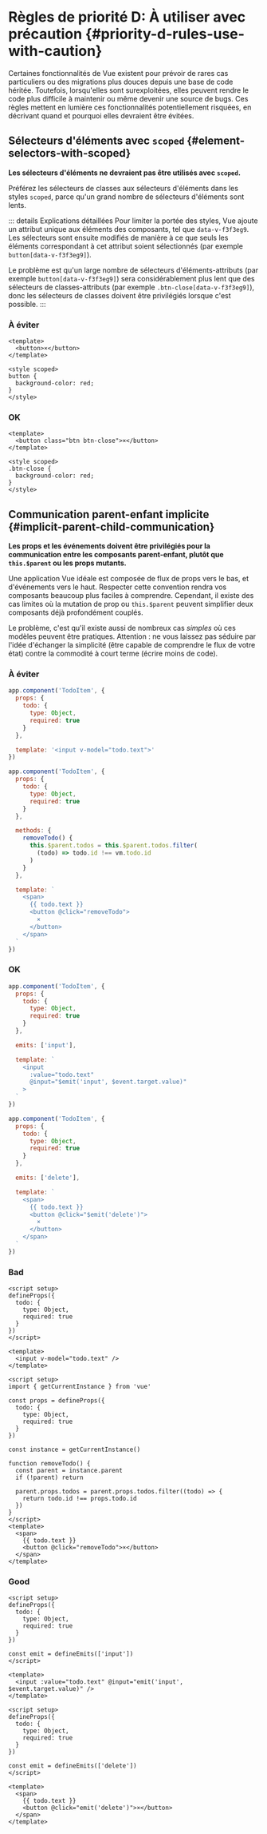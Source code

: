 # Règles de priorité D: À utiliser avec précaution {#priority-d-rules-use-with-caution}

Certaines fonctionnalités de Vue existent pour prévoir de rares cas particuliers ou des migrations plus douces depuis une base de code héritée. Toutefois, lorsqu'elles sont surexploitées, elles peuvent rendre le code plus difficile à maintenir ou même devenir une source de bugs. Ces règles mettent en lumière ces fonctionnalités potentiellement risquées, en décrivant quand et pourquoi elles devraient être évitées.

## Sélecteurs d'éléments avec `scoped` {#element-selectors-with-scoped}

**Les sélecteurs d'éléments ne devraient pas être utilisés avec `scoped`.**

Préférez les sélecteurs de classes aux sélecteurs d'éléments dans les styles `scoped`, parce qu'un grand nombre de sélecteurs d'éléments sont lents.

::: details Explications détaillées
Pour limiter la portée des styles, Vue ajoute un attribut unique aux éléments des composants, tel que `data-v-f3f3eg9`. Les sélecteurs sont ensuite modifiés de manière à ce que seuls les éléments correspondant à cet attribut soient sélectionnés (par exemple `button[data-v-f3f3eg9]`).

Le problème est qu'un large nombre de sélecteurs d'éléments-attributs (par exemple `button[data-v-f3f3eg9]`) sera considérablement plus lent que des sélecteurs de classes-attributs (par exemple `.btn-close[data-v-f3f3eg9]`), donc les sélecteurs de classes doivent être privilégiés lorsque c'est possible.
:::

<div class="style-example style-example-bad">
<h3>À éviter</h3>

```vue-html
<template>
  <button>×</button>
</template>

<style scoped>
button {
  background-color: red;
}
</style>
```

</div>

<div class="style-example style-example-good">
<h3>OK</h3>

```vue-html
<template>
  <button class="btn btn-close">×</button>
</template>

<style scoped>
.btn-close {
  background-color: red;
}
</style>
```

</div>

## Communication parent-enfant implicite {#implicit-parent-child-communication}

**Les props et les événements doivent être privilégiés pour la communication entre les composants parent-enfant, plutôt que `this.$parent` ou les props mutants.**

Une application Vue idéale est composée de flux de props vers le bas, et d'événements vers le haut. Respecter cette convention rendra vos composants beaucoup plus faciles à comprendre. Cependant, il existe des cas limites où la mutation de prop ou `this.$parent` peuvent simplifier deux composants déjà profondément couplés.

Le problème, c'est qu'il existe aussi de nombreux cas _simples_ où ces modèles peuvent être pratiques. Attention : ne vous laissez pas séduire par l'idée d'échanger la simplicité (être capable de comprendre le flux de votre état) contre la commodité à court terme (écrire moins de code).

<div class="options-api">

<div class="options-api">

<div class="style-example style-example-bad">
<h3>À éviter</h3>

```js
app.component('TodoItem', {
  props: {
    todo: {
      type: Object,
      required: true
    }
  },

  template: '<input v-model="todo.text">'
})
```

```js
app.component('TodoItem', {
  props: {
    todo: {
      type: Object,
      required: true
    }
  },

  methods: {
    removeTodo() {
      this.$parent.todos = this.$parent.todos.filter(
        (todo) => todo.id !== vm.todo.id
      )
    }
  },

  template: `
    <span>
      {{ todo.text }}
      <button @click="removeTodo">
        ×
      </button>
    </span>
  `
})
```

</div>

<div class="style-example style-example-good">
<h3>OK</h3>

```js
app.component('TodoItem', {
  props: {
    todo: {
      type: Object,
      required: true
    }
  },

  emits: ['input'],

  template: `
    <input
      :value="todo.text"
      @input="$emit('input', $event.target.value)"
    >
  `
})
```

```js
app.component('TodoItem', {
  props: {
    todo: {
      type: Object,
      required: true
    }
  },

  emits: ['delete'],

  template: `
    <span>
      {{ todo.text }}
      <button @click="$emit('delete')">
        ×
      </button>
    </span>
  `
})
```

</div>

</div>

<div class="composition-api">

<div class="style-example style-example-bad">
<h3>Bad</h3>

```vue
<script setup>
defineProps({
  todo: {
    type: Object,
    required: true
  }
})
</script>

<template>
  <input v-model="todo.text" />
</template>
```

```vue
<script setup>
import { getCurrentInstance } from 'vue'

const props = defineProps({
  todo: {
    type: Object,
    required: true
  }
})

const instance = getCurrentInstance()

function removeTodo() {
  const parent = instance.parent
  if (!parent) return

  parent.props.todos = parent.props.todos.filter((todo) => {
    return todo.id !== props.todo.id
  })
}
</script>
<template>
  <span>
    {{ todo.text }}
    <button @click="removeTodo">×</button>
  </span>
</template>
```

</div>

<div class="style-example style-example-good">
<h3>Good</h3>

```vue
<script setup>
defineProps({
  todo: {
    type: Object,
    required: true
  }
})

const emit = defineEmits(['input'])
</script>

<template>
  <input :value="todo.text" @input="emit('input', $event.target.value)" />
</template>
```

```vue
<script setup>
defineProps({
  todo: {
    type: Object,
    required: true
  }
})

const emit = defineEmits(['delete'])
</script>

<template>
  <span>
    {{ todo.text }}
    <button @click="emit('delete')">×</button>
  </span>
</template>
```

</div>

</div>
